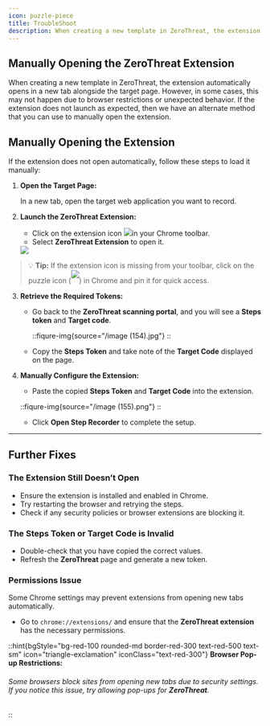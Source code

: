 ```yaml
---
icon: puzzle-piece
title: TroubleShoot
description: When creating a new template in ZeroThreat, the extension automatically opens in a new tab alongside the target page. However, in some cases, this may not happen due to browser restrictions or unexpected behavior. If the extension does not launch as expected, Then we have an alternate method that you can use to manually open the extension.
---
```




## Manually Opening the ZeroThreat Extension

When creating a new template in ZeroThreat, the extension automatically opens in a new tab alongside the target page. However, in some cases, this may not happen due to browser restrictions or unexpected behavior. If the extension does not launch as expected, then we have an alternate method that you can use to manually open the extension.

## Manually Opening the Extension

If the extension does not open automatically, follow these steps to load it manually:
1. **Open the Target Page:**

    In a new tab, open the target web application you want to record.
2. **Launch the ZeroThreat Extension:**

    - Click on the extension icon <img src="/image (157).png" style="display:inline"/>in your Chrome toolbar.
    - Select **ZeroThreat Extension** to open it.
    <img src="/image (156).png" />

>   💡 **Tip:** If the extension icon is missing from your toolbar, click on the puzzle icon (<img src="/extension_icon.svg" style="display:inline; margin-bottom:10px" />) in Chrome and pin it for quick access.

3. **Retrieve the Required Tokens:**
    - Go back to the **ZeroThreat scanning portal**, and you will see a **Steps token** and **Target code**. 

        ::fiqure-img{source="/image (154).jpg"}
        ::  

    - Copy the **Steps Token** and take note of the **Target Code** displayed on the page.

4. **Manually Configure the Extension:**
    - Paste the copied **Steps Token** and **Target Code** into the extension.

    ::fiqure-img{source="/image (155).png"}
    ::

    - Click **Open Step Recorder** to complete the setup.

---

## Further Fixes

### The Extension Still Doesn’t Open
- Ensure the extension is installed and enabled in Chrome.
- Try restarting the browser and retrying the steps.
- Check if any security policies or browser extensions are blocking it.

### The Steps Token or Target Code is Invalid
- Double-check that you have copied the correct values.
- Refresh the **ZeroThreat** page and generate a new token.

### Permissions Issue
Some Chrome settings may prevent extensions from opening new tabs automatically.

- Go to `chrome://extensions/` and ensure that the **ZeroThreat extension** has the necessary permissions.

::hint{bgStyle="bg-red-100 rounded-md border-red-300 text-red-500 text-sm" icon="triangle-exclamation" iconClass="text-red-300"}
<icon />**Browser Pop-up Restrictions:**
###### Some browsers block sites from opening new tabs due to security settings. If you notice this issue, try allowing pop-ups for **ZeroThreat**.
::